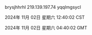 brysjhhrhl 219.139.197.74 yqqlmgsycl

2024年 11月 02日 星期六 12:40:02 CST

2024年 11月 02日 星期六 04:40:02 GMT
